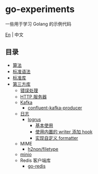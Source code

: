 # go-experiments

一些用于学习 Golang 的示例代码

[En](./README.md) | 中文

## 目录

- [算法](./algorithm/)
- [标准语法](./standard-syntax/)
- [标准库](./standard-library/)
- [第三方库](./third-party-library/)
  - [错误处理](./third-party-library/error-handling)
  - [HTTP 服务器](third-party-library/http-servers/)
  - [Kafka](third-party-library/kafka)
    - [confluent-kafka-producer](third-party-library/kafka/confluent-kafka-producer)
  - [日志](third-party-library/logging)
    - [logrus](third-party-library/logging/logrus-demo)
      - [基本使用](third-party-library/logging/logrus-demo/basic.go)
      - [使用内置的 writer 添加 hook](third-party-library/logging/logrus-demo/builtin_writer_hook.go)
      - [实现自定义 formatter](third-party-library/logging/logrus-demo/custom_formatter.go)
  - MIME
    - [h2non/filetype](third-party-library/mime-demo)
  - [minio](third-party-library/minio-demo)
  - Redis 客户端库
    - [go-redis](third-party-library/redis-demo)